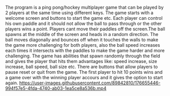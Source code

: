 The program is a ping pong/hockey multiplayer game that can be played by 2 players at the same time using different keys. The game starts with a welcome screen and buttons to start the game etc. Each player can control his own paddle and it should not allow the ball to pass through or the other players wins a point. Players cant move their paddles off the screen.The ball spawns at the middle of the screen and heads in a random direction. The ball moves diagonally and bounces off when it touches the walls to make the game more challenging for both players, also the ball speed increases each times it intersects with the paddles to make the game harder and more challenging. The game has abilities that spawn randomly through the field and gives the player that hits them advantages like: speed increase, size increase, ball speed, ball size etc. There are buttons that allow players to pause reset or quit from the game. The first player to hit 10 points wins and a game over with the winning player accours and it gives the option to start again.
https://user-images.githubusercontent.com/89842810/176655446-994f57e5-4fda-4740-ab03-1ea5ce8a536b.mp4

